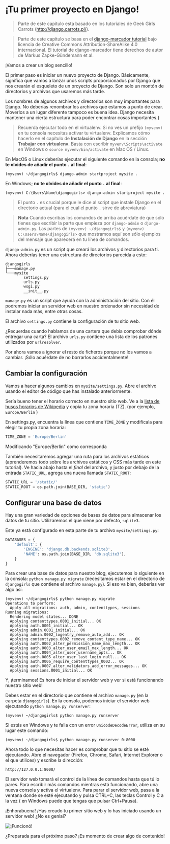 # ¡Tu primer proyecto en Django!

> Parte de este capitulo esta basado en los tutoriales de Geek Girls Carrots (http://django.carrots.pl/).

> Parte de este capítulo se basa en el [django-marcador tutorial](http://django-marcador.keimlink.de/) bajo licencia de Creative Commons Attribution-ShareAlike 4.0 internacional. El tutorial de django-marcador tiene derechos de autor de Markus Zapke-Gündemann et al.

¡Vamos a crear un blog sencillo!

El primer paso es iniciar un nuevo proyecto de Django. Básicamente, significa que vamos a lanzar unos scripts proporcionados por Django que nos crearán el esqueleto de un proyecto de Django. Son solo un montón de directorios y archivos que usaremos más tarde.

Los nombres de algunos archivos y directorios son muy importantes para Django. No deberías renombrar los archivos que estamos a punto de crear. Moverlos a un lugar diferente tampoco es buena idea. Django necesita mantener una cierta estructura para poder encontrar cosas importantes.}


> Recuerda ejecutar todo en el virtualenv. Si no ves un prefijo `(myvenv)` en tu consola necesitas activar tu virtualenv. Explicamos cómo hacerlo en el capítulo de **Instalación de Django** en la sección **Trabajar con virtualenv**. Basta con escribir `myvenv\Scripts\activate` en Windows o `source myvenv/bin/activate` en Mac OS / Linux.

En MacOS o Linux deberías ejecutar el siguiente comando en la consola; **no te olvides de añadir el punto `.` al final**:

    (myvenv) ~/djangogirls$ django-admin startproject mysite .

En Windows; **no te olvides de añadir el punto `.` al final**:

    (myvenv) C:\Users\Name\djangogirls> django-admin startproject mysite .

> El punto `.` es crucial porque le dice al script que instale Django en el directorio actual (para el cual el punto `.` sirve de abreviatura)

> **Nota** Cuando escribas los comandos de arriba acuérdate de que sólo tienes que escribir la parte que empieza por `django-admin` o `django-admin.py`. Las partes de `(myvenv) ~/djangogirls$` y `(myvenv) C:\Users\Name\djangogirls>` que mostramos aquí son sólo ejemplos del mensaje que aparecerá en tu línea de comandos.

`django-admin.py` es un script que creará los archivos y directorios para ti. Ahora deberías tener una estructura de directorios parecida a esto:

    djangogirls
    ├───manage.py
    └───mysite
            settings.py
            urls.py
            wsgi.py
            __init__.py



`manage.py` es un script que ayuda con la administración del sitio. Con él podremos iniciar un servidor web en nuestro ordenador sin necesidad de instalar nada más, entre otras cosas.

El archivo `settings.py` contiene la configuración de tu sitio web.

¿Recuerdas cuando hablamos de una cartera que debía comprobar dónde entregar una carta? El archivo `urls.py` contiene una lista de los patrones utilizados por `urlresolver`.

Por ahora vamos a ignorar el resto de ficheros porque no los vamos a cambiar. ¡Sólo acuérdate de no borrarlos accidentalmente!


## Cambiar la configuración

Vamos a hacer algunos cambios en `mysite/settings.py`. Abre el archivo usando el editor de código que has instalado anteriormente.

Sería bueno tener el horario correcto en nuestro sitio web. Ve a la [lista de husos horarios de Wikipedia][2] y copia tu zona horaria (TZ). (por ejemplo, `Europe/Berlin` )

 [2]: http://en.wikipedia.org/wiki/List_of_tz_database_time_zones

En settings.py, encuentra la línea que contiene `TIME_ZONE` y modifícala para elegir tu propia zona horaria:

```python
TIME_ZONE = 'Europe/Berlin'
```

Modificando "Europe/Berlin" como corresponda

También necesitaremos agregar una ruta para los archivos estáticos (aprenderemos todo sobre los archivos estáticos y CSS más tarde en este tutorial). Ve hacia abajo hasta el *final* del archivo, y justo por debajo de la entrada `STATIC_URL`, agrega una nueva llamada `STATIC_ROOT`:

```python
STATIC_URL = '/static/'
STATIC_ROOT = os.path.join(BASE_DIR, 'static')
```

## Configurar una base de datos

Hay una gran variedad de opciones de bases de datos para almacenar los datos de tu sitio. Utilizaremos el que viene por defecto, `sqlite3`.

Este ya está configurado en esta parte de tu archivo `mysite/settings.py`:

```python
DATABASES = {
    'default': {
        'ENGINE': 'django.db.backends.sqlite3',
        'NAME': os.path.join(BASE_DIR, 'db.sqlite3'),
    }
}
```

Para crear una base de datos para nuestro blog, ejecutemos lo siguiente en la consola: `python manage.py migrate` (necesitamos estar en el directorio de `djangogirls` que contiene el archivo `manage.py`). Si eso va bien, deberías ver algo así:

    (myvenv) ~/djangogirls$ python manage.py migrate
    Operations to perform:
      Apply all migrations: auth, admin, contenttypes, sessions
    Running migrations:
      Rendering model states... DONE
      Applying contenttypes.0001_initial... OK
      Applying auth.0001_initial... OK
      Applying admin.0001_initial... OK
      Applying admin.0002_logentry_remove_auto_add... OK
      Applying contenttypes.0002_remove_content_type_name... OK
      Applying auth.0002_alter_permission_name_max_length... OK
      Applying auth.0003_alter_user_email_max_length... OK
      Applying auth.0004_alter_user_username_opts... OK
      Applying auth.0005_alter_user_last_login_null... OK
      Applying auth.0006_require_contenttypes_0002... OK
      Applying auth.0007_alter_validators_add_error_messages... OK
      Applying sessions.0001_initial... OK


Y, ¡terminamos! Es hora de iniciar el servidor web y ver si está funcionando nuestro sitio web!

Debes estar en el directorio que contiene el archivo `manage.py` (en la carpeta `djangogirls`). En la consola, podemos iniciar el servidor web ejecutando `python manage.py runserver`:

    (myvenv) ~/djangogirls$ python manage.py runserver

Si estás en Windows y te falla con un error `UnicodeDecodeError`, utiliza en su lugar este comando:

    (myvenv) ~/djangogirls$ python manage.py runserver 0:8000


Ahora todo lo que necesitas hacer es comprobar que tu sitio se esté ejecutando. Abre el navegador (Firefox, Chrome, Safari, Internet Explorer o el que utilices) y escribe la dirección:

    http://127.0.0.1:8000/

El servidor web tomará el control de la línea de comandos hasta que tú lo pares. Para escribir más comandos mientras está funcionando, abre una nueva consola y activa el virtualenv. Para parar el servidor web, pasa a la ventana donde se esté ejecutando y pulsa CTRL+C, las teclas Control y C a la vez ( en Windows puede que tengas que pulsar Ctrl+Pausa).

¡Enhorabuena! ¡Has creado tu primer sitio web y lo has iniciado usando un servidor web! ¿No es genial?

![¡Funcionó!](images/it_worked2.png)

¿Preparada para el próximo paso? ¡Es momento de crear algo de contenido!
